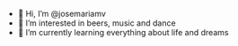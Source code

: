 - 👋 Hi, I’m @josemariamv
- 👀 I’m interested in beers, music and dance
- 🌱 I’m currently learning everything about life and dreams

<!---
josemariamv/josemariamv is a ✨ special ✨ repository because its `README.md` (this file) appears on your GitHub profile.
You can click the Preview link to take a look at your changes.
--->
